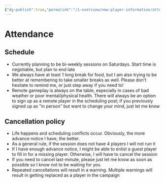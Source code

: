```yaml
---
{"dg-publish":true,"permalink":"/1-overview/new-player-information/attendance/","noteIcon":""}
---
```


# Attendance

## Schedule

- Currently planning to be bi-weekly sessions on Saturdays. Start time is negotiable, but plan to end late
- We always have at least 1 long break for food, but I am also trying to be better at remembering to take smaller breaks as well. Please don't hesitate to remind me, or just step away if you need to!
- Remote gameplay is always on the table, especially in cases of bad weather or poor mental/physical health. There will always be an option to sign up as a remote player in the scheduling post; if you previously signed up as "in person" but want to change your mind, just let me know

## Cancellation policy

- Life happens and scheduling conflicts occur. Obviously, the more advance notice I have, the better. 
- As a general rule, if the session does not have 4 players I will not run it
- If I have enough advance notice, I might be able to enlist a guest player to fill in for a missing player. Otherwise, I will have to cancel the session 
- If you need to cancel last-minute, please just let me know as soon as possible so I know not to be waiting for you
- Repeated cancellations will result in a warning. Multiple warnings will result in getting replaced as a player in the campaign